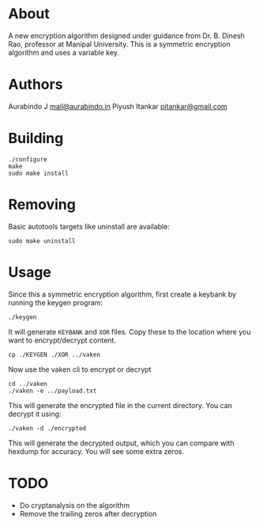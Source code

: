 # About

A new encryption algorithm designed under guidance from Dr. B. Dinesh Rao, professor at Manipal University.
This is a symmetric encryption algorithm and uses a variable key.

# Authors

Aurabindo J <mail@aurabindo.in>
Piyush Itankar <pitankar@gmail.com>

# Building

```
./configure
make
sudo make install
```

# Removing

Basic autotools targets like uninstall are available:

```
sudo make uninstall
```

# Usage

Since this a symmetric encryption algorithm, first create a
keybank by running the keygen program:
```
./keygen
```
It will generate `KEYBANK` and `XOR` files. Copy these to
the location where you want to encrypt/decrypt content.

```
cp ./KEYGEN ./XOR ../vaken
```
Now use the vaken cli to encrypt or decrypt
```
cd ../vaken
./vaken -e ../payload.txt
```
This will generate the encrypted file in the current directory.
You can decrypt it using:
```
./vaken -d ./encrypted
```
This will generate the decrypted output, which you can
compare with hexdump for accuracy. You will see some extra zeros.

# TODO

* Do cryptanalysis on the algorithm
* Remove the trailing zeros after decryption
